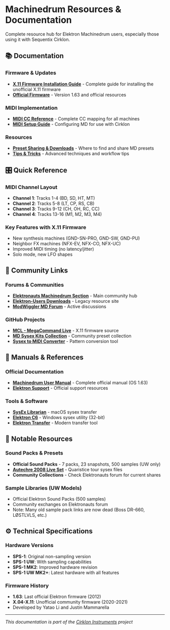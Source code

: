 # Machinedrum Resources & Documentation

Complete resource hub for Elektron Machinedrum users, especially those using it with Sequentix Cirklon.

## 📚 Documentation

### Firmware & Updates
- **[X.11 Firmware Installation Guide](x11_firmware_guide.md)** - Complete guide for installing the unofficial X.11 firmware
- **[Official Firmware](https://www.elektron.se/support-downloads/machinedrum)** - Version 1.63 and official resources

### MIDI Implementation
- **[MIDI CC Reference](midi_cc_reference.md)** - Complete CC mapping for all machines
- **[MIDI Setup Guide](midi_setup.md)** - Configuring MD for use with Cirklon

### Resources
- **[Preset Sharing & Downloads](preset_sharing.md)** - Where to find and share MD presets
- **[Tips & Tricks](tips_tricks.md)** - Advanced techniques and workflow tips

## 🎛️ Quick Reference

### MIDI Channel Layout
- **Channel 1**: Tracks 1-4 (BD, SD, HT, MT)
- **Channel 2**: Tracks 5-8 (LT, CP, RS, CB)
- **Channel 3**: Tracks 9-12 (CH, OH, RC, CC)
- **Channel 4**: Tracks 13-16 (M1, M2, M3, M4)

### Key Features with X.11 Firmware
- New synthesis machines (GND-SN-PRO, GND-SW, GND-PU)
- Neighbor FX machines (NFX-EV, NFX-CO, NFX-UC)
- Improved MIDI timing (no latency/jitter)
- Solo mode, new LFO shapes

## 🔗 Community Links

### Forums & Communities
- **[Elektronauts Machinedrum Section](https://www.elektronauts.com/c/instruments/machinedrum/)** - Main community hub
- **[Elektron-Users Downloads](http://www.elektron-users.com/index.php?task=cat_view&Itemid=30&gid=36)** - Legacy resource site
- **[ModWiggler MD Forum](https://www.modwiggler.com/forum/)** - Active discussions

### GitHub Projects
- **[MCL - MegaCommand Live](https://github.com/jmamma/MCL)** - X.11 firmware source
- **[MD Sysex Kits Collection](https://github.com/antonelse/MD-SPSI-MKII-ae)** - Community preset collection
- **[Sysex to MIDI Converter](https://github.com/carrierdown/elektron-sysex-to-midi)** - Pattern conversion tool

## 📖 Manuals & References

### Official Documentation
- **[Machinedrum User Manual](https://www.elektron.se/wp-content/uploads/2024/09/machinedrum_manual_OS1.63_1.pdf)** - Complete official manual (OS 1.63)
- **[Elektron Support](https://www.elektron.se/support/)** - Official support resources

### Tools & Software
- **[SysEx Librarian](https://www.snoize.com/SysExLibrarian/)** - macOS sysex transfer
- **[Elektron C6](https://www.elektron.se/support-downloads/)** - Windows sysex utility (32-bit)
- **[Elektron Transfer](https://www.elektron.se/support-downloads/transfer)** - Modern transfer tool

## 🎵 Notable Resources

### Sound Packs & Presets
- **Official Sound Packs** - 7 packs, 23 snapshots, 500 samples (UW only)
- **[Autechre 2008 Live Set](https://archive.org/details/Ae2008LivePatches)** - Quaristice tour sysex files
- **Community Collections** - Check Elektronauts forum for current shares

### Sample Libraries (UW Models)
- Official Elektron Sound Packs (500 samples)
- Community exchanges on Elektronauts forum
- Note: Many old sample pack links are now dead (Boss DR-660, LØSTLVLS, etc.)

## ⚙️ Technical Specifications

### Hardware Versions
- **SPS-1**: Original non-sampling version
- **SPS-1 UW**: With sampling capabilities
- **SPS-1 MK2**: Improved hardware revision
- **SPS-1 UW MK2+**: Latest hardware with all features

### Firmware History
- **1.63**: Last official Elektron firmware (2012)
- **X.04-X.11**: Unofficial community firmware (2020-2021)
- Developed by Yatao Li and Justin Mammarella

---

*This documentation is part of the [Cirklon Instruments](../../README.md) project*